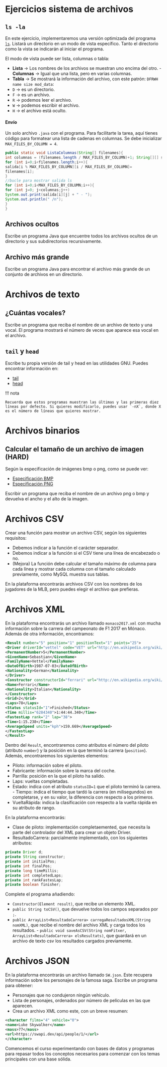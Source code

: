 # Ejercicios sistema de archivos

## `ls -la`

En este ejercicio, implementaremos una versión optimizada del programa [`ls`](https://man7.org/linux/man-pages/man1/ls.1.html). Listará un directorio en un modo de vista específico. Tanto el directorio como la vista se indicarán al iniciar el programa.

El modo de vista puede ser lista, columnas o tabla:

- **Lista** $\rightarrow$ Los nombres de los archivos se muestran uno encima del otro. - **Columnas** $\rightarrow$ Igual que una lista, pero en varias columnas.
- **Tabla** $\rightarrow$ Se mostrará la información del archivo, con este patrón: `DFRWH name size mod_data`:
- `D` $\rightarrow$ es un directorio.
- `F` $\rightarrow$ es un archivo.
- `R` $\rightarrow$ podemos leer el archivo.
- `W` $\rightarrow$ podemos escribir el archivo.
- `H` $\rightarrow$ el archivo está oculto.

#### Envío

Un solo archivo `.java` con el programa. Para facilitarte la tarea, aquí tienes código para formatear una lista de cadenas en columnas. Se debe inicializar `MAX_FILES_BY_COLUMN = 4`.

```java
public static void ListaColumnas(String[] filenames){
int columnas = (filenames.length / MAX_FILES_BY_COLUMN)+1; String[][] salida = new String[MAX_FILES_BY_COLUMN][columnas];
for (int i=0;i<filenames.length;i++){
salida[i % MAX_FILES_BY_COLUMN][i / MAX_FILES_BY_COLUMN]=
filenames[i];
}
//bucle para mostrar salida ls
for (int i=0;i<MAX_FILES_BY_COLUMN;i++){
for (int j=0; j<columnas;j++)
System.out.print(salida[i][j] + " - ");
System.out.println(" /n");
}
}
```

## Archivos ocultos

Escribe un programa Java que encuentre todos los archivos ocultos de un directorio y sus subdirectorios recursivamente.

## Archivo más grande

Escribe un programa Java para encontrar el archivo más grande de un conjunto de archivos en un directorio.

# Archivos de texto

## ¿Cuántas vocales?

Escribe un programa que reciba el nombre de un archivo de texto y una vocal. El programa mostrará el número de veces que aparece esa vocal en el archivo.

## `tail` y `head`

Escribe tu propia versión de tail y head en las utilidades GNU. Puedes encontrar información en:

- [tail](https://man7.org/linux/man-pages/man1/tail.1.html)
- [head](https://man7.org/linux/man-pages/man1/head.1.html)

!!! nota

    Recuerda que estos programas muestran las últimas y las primeras diez líneas por defecto. Si quieres modificarlo, puedes usar `-nX`, donde X es el número de líneas que quieres mostrar.

# Archivos binarios

## Calcular el tamaño de un archivo de imagen (**HARD**)

Según la especificación de imágenes bmp o png, como se puede ver:

- [Especificación BMP](https://en.wikipedia.org/wiki/BMP_file_format)
- [Especificación PNG](https://en.wikipedia.org/wiki/Portable_Network_Graphics)

Escribir un programa que reciba el nombre de un archivo png o bmp y devuelva el ancho y el alto de la imagen.

# Archivos CSV

Crear una función para mostrar un archivo CSV, según los siguientes requisitos:

- Debemos indicar a la función el carácter separador.
- Debemos indicar a la función si el CSV tiene una línea de encabezado o no.
- (Mejora) La función debe calcular el tamaño máximo de columna para cada línea y mostrar cada columna con el tamaño calculado previamente, como MySQL muestra sus tablas.

En la plataforma encontrarás archivos CSV con los nombres de los jugadores de la MLB, pero puedes elegir el archivo que prefieras.

# Archivos XML

En la plataforma encontrarás un archivo llamado `monaco2017.xml` con mucha información sobre la carrera del campeonato de F1 2017 en Mónaco. Además de otra información, encontramos:

```xml
<Result number="5" position="1" positionText="1" points="25">
<Driver driverId="vettel" code="VET" url="http://en.wikipedia.org/wiki/Sebastian_Vettel">
<PermanentNumber>5</PermanentNumber>
<GivenName>Sebastian</GivenName>
<FamilyName>Vettel</FamilyName>
<DateOfBirth>1987-07-03</DateOfBirth>
<Nationality>German</Nationality>
</Driver>
<Constructor constructorId="ferrari" url="http://en.wikipedia.org/wiki/Scuderia_Ferrari">
<Name>Ferrari</Name>
<Nationality>Italian</Nationality>
</Constructor>
<Grid>2</Grid>
<Laps>78</Laps>
<Status statusId="1">Finished</Status>
<Time millis="6284340">1:44:44.340</Time>
<FastestLap rank="2" lap="38">
<Time>1:15.238</Time>
<AverageSpeed units="kph">159.669</AverageSpeed>
</FastestLap>
</Result>
```

Dentro del `Result`, encontraremos como atributos el número del piloto (atributo `number`) y la posición en la que terminó la carrera (`position`). Además, encontraremos los siguientes elementos:

- Piloto: información sobre el piloto.
- Fabricante: información sobre la marca del coche.
- Parrilla: posición en la que el piloto ha salido.
- Laps: vueltas completadas.
- Estado: indica con el atributo `statusID=1` que el piloto terminó la carrera. - Tiempo: indica el tiempo que tardó la carrera (en milisegundos) en completarse, y en su valor, la diferencia con respecto a los primeros.
- VueltaRápida: indica la clasificación con respecto a la vuelta rápida en su atributo de rango.

En la plataforma encontrarás:

- Clase de piloto: implementación completaemented, que necesita la parte del controlador del XML para crear un objeto Driver.
- ResultadoCarrera: parcialmente implementado, con los siguientes atributos:

```java
private Driver d;
private String constructor;
private int initialPos;
private int finalPos;
private long timeMillis;
private int completedLaps;
private int rankFastesLap;
private boolean finisher;
```

Complete el programa añadiendo:

- `Constructor(Element result)`, que recibe un elemento XML.
- `public String toCSV()`, que devuelve todos los campos separados por `;`.
- `public ArrayList<ResultadoCarrera> carregaResultadosXML(String nomXML)`, que recibe el nombre del archivo XML y carga todos los resultados. - `public void saveAsCSV(String nomFitxer, ArrayList<ResultadoCarrera> elsResultats)`, que guardará en un archivo de texto csv los resultados cargados previamente.

# Archivos JSON

En la plataforma encontrarás un archivo llamado `SW.json`. Este recupera información sobre los personajes de la famosa saga. Escribe un programa para obtener:

- Personajes que no condujeron ningún vehículo.
- Lista de personajes, ordenados por número de películas en las que aparecen.
- Crea un archivo XML como este, con un breve resumen:

```xml
<character films="4" vehicle="0">
<name>Luke Skywalker</name>
<mass>77</mass>
<url>https://swapi.dev/api/people/1/</url>
</character>
```

Comencemos el curso experimentando con bases de datos y programas para repasar todos los conceptos necesarios para comenzar con los temas principales con una base sólida.
<!--

# Enlaces

- $\rightarrow$
- $\rightarrow$
- $\rightarrow$

-->